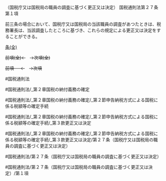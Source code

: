 （国税庁又は国税局の職員の調査に基づく更正又は決定）
国税通則法第２７条第１項

前三条の場合において、国税庁又は国税局の当該職員の調査があつたときは、税務署長は、当該調査したところに基づき、これらの規定による更正又は決定をすることができる。

[条(全)](国税通則法＿＿＿＿＿第２７条_.md)

~~前項(全)←~~　~~→次項(全)~~

~~前項 　 ←~~　~~→次項~~



#国税通則法

#国税通則法/_第２章国税の納付義務の確定

#国税通則法/_第２章国税の納付義務の確定/_第２節申告納税方式による国税に係る税額等の確定手続

#国税通則法/_第２章国税の納付義務の確定/_第２節申告納税方式による国税に係る税額等の確定手続/_第３款更正又は決定

#国税通則法/_第２章国税の納付義務の確定/_第２節申告納税方式による国税に係る税額等の確定手続/_第３款更正又は決定/第２７条（国税庁又は国税局の職員の調査に基づく更正又は決定）

#国税通則法/第２７条（国税庁又は国税局の職員の調査に基づく更正又は決定）

#国税通則法/第２７条（国税庁又は国税局の職員の調査に基づく更正又は決定）/第１項

